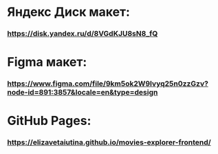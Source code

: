 # Яндекс Диск макет:

### https://disk.yandex.ru/d/8VGdKJU8sN8_fQ

# Figma макет:

### https://www.figma.com/file/9km5ok2W9Ivyq25n0zzGzv?node-id=891:3857&locale=en&type=design

# GitHub Pages:

### https://elizavetaiutina.github.io/movies-explorer-frontend/
